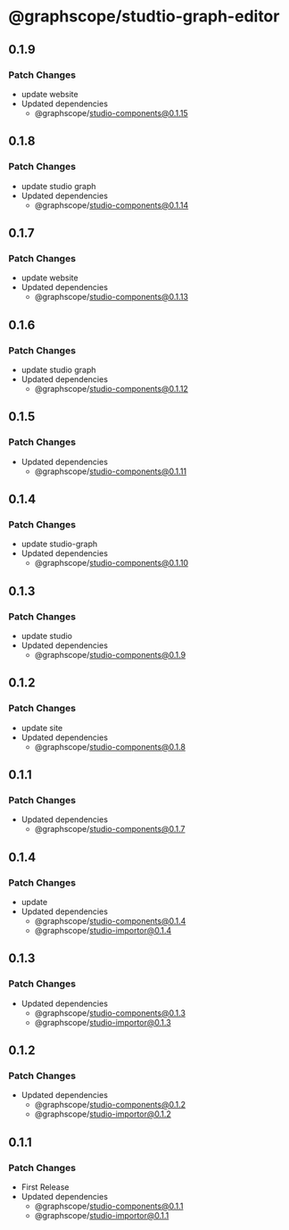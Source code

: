 # @graphscope/studtio-graph-editor

## 0.1.9

### Patch Changes

- update website
- Updated dependencies
  - @graphscope/studio-components@0.1.15

## 0.1.8

### Patch Changes

- update studio graph
- Updated dependencies
  - @graphscope/studio-components@0.1.14

## 0.1.7

### Patch Changes

- update website
- Updated dependencies
  - @graphscope/studio-components@0.1.13

## 0.1.6

### Patch Changes

- update studio graph
- Updated dependencies
  - @graphscope/studio-components@0.1.12

## 0.1.5

### Patch Changes

- Updated dependencies
  - @graphscope/studio-components@0.1.11

## 0.1.4

### Patch Changes

- update studio-graph
- Updated dependencies
  - @graphscope/studio-components@0.1.10

## 0.1.3

### Patch Changes

- update studio
- Updated dependencies
  - @graphscope/studio-components@0.1.9

## 0.1.2

### Patch Changes

- update site
- Updated dependencies
  - @graphscope/studio-components@0.1.8

## 0.1.1

### Patch Changes

- Updated dependencies
  - @graphscope/studio-components@0.1.7

## 0.1.4

### Patch Changes

- update
- Updated dependencies
  - @graphscope/studio-components@0.1.4
  - @graphscope/studio-importor@0.1.4

## 0.1.3

### Patch Changes

- Updated dependencies
  - @graphscope/studio-components@0.1.3
  - @graphscope/studio-importor@0.1.3

## 0.1.2

### Patch Changes

- Updated dependencies
  - @graphscope/studio-components@0.1.2
  - @graphscope/studio-importor@0.1.2

## 0.1.1

### Patch Changes

- First Release
- Updated dependencies
  - @graphscope/studio-components@0.1.1
  - @graphscope/studio-importor@0.1.1
